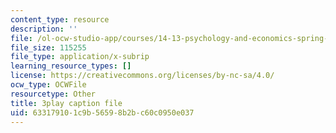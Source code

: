 ```yaml
---
content_type: resource
description: ''
file: /ol-ocw-studio-app/courses/14-13-psychology-and-economics-spring-2020/633179101c9b56598b2bc60c0950e037_j9Zeole0bYg.vtt
file_size: 115255
file_type: application/x-subrip
learning_resource_types: []
license: https://creativecommons.org/licenses/by-nc-sa/4.0/
ocw_type: OCWFile
resourcetype: Other
title: 3play caption file
uid: 63317910-1c9b-5659-8b2b-c60c0950e037
---
```

